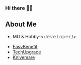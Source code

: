 ### Hi there 🤙🏼

## About Me
- MD & Hobby-<𝚍𝚎𝚟𝚎𝚕𝚘𝚙𝚎𝚛/>
<!--
**Knivemare/Knivemare** is a ✨ _special_ ✨ repository because its `README.md` (this file) appears on your GitHub profile.

Here are some ideas to get you started:

- 🔭 I’m currently working on ...
- 🌱 I’m currently learning ...
- 👯 I’m looking to collaborate on ...
- 🤔 I’m looking for help with ...
- 💬 Ask me about ...
- 📫 How to reach me: ...
- 😄 Pronouns: ...
- ⚡ Fun fact: ...
-->

- [EasyBenefit](https://easybenefit.de)
- [TechUpgrade](https://techupgrade.de)
- [Knivemare](https://knivemare.de)